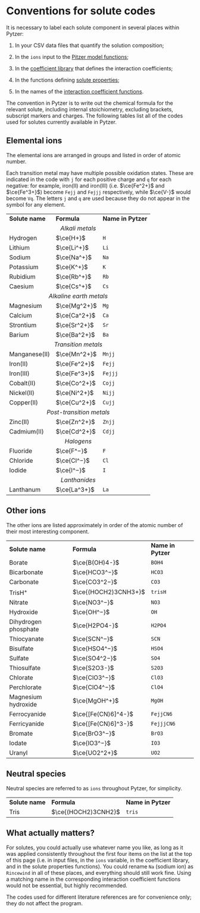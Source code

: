 # Conventions for solute codes

It is necessary to label each solute component in several places within Pytzer:

  1. In your CSV data files that quantify the solution composition;

  1. In the `ions` input to the [Pitzer model functions](../modules/model);

  1. In the [coefficient library](../modules/cflibs) that defines the interaction coefficients;

  1. In the functions defining [solute properties](../modules/properties);

  1. In the names of the [interaction coefficient functions](../modules/coefficients).

The convention in Pytzer is to write out the chemical formula for the relevant solute, including internal stoichiometry, excluding brackets, subscript markers and charges. The following tables list all of the codes used for solutes currently available in Pytzer.

## Elemental ions

The elemental ions are arranged in groups and listed in order of atomic number.

Each transition metal may have multiple possible oxidation states. These are indicated in the code with `j` for each positive charge and `q` for each negative: for example, iron(II) and iron(III) (i.e. $\ce{Fe^2+}$ and $\ce{Fe^3+}$) become `Fejj` and `Fejjj` respectively, while $\ce{V-}$ would become `Vq`. The letters `j` and `q` are used because they do not appear in the symbol for any element.

<table><tr>

<td><strong>Solute name</strong></td>
<td><strong>Formula</strong></td>
<td><strong>Name in Pytzer</strong></td>

</tr><tr><td align="center" colspan="3"><em>Alkali metals</em></td>

</tr><tr><td>Hydrogen</td>  <td>$\ce{H+}$</td>  <td><code>H</code></td>
</tr><tr><td>Lithium</td>   <td>$\ce{Li^+}$</td> <td><code>Li</code></td>
</tr><tr><td>Sodium</td>    <td>$\ce{Na^+}$</td> <td><code>Na</code></td>
</tr><tr><td>Potassium</td> <td>$\ce{K^+}$</td>  <td><code>K</code></td>
</tr><tr><td>Rubidium</td>  <td>$\ce{Rb^+}$</td> <td><code>Rb</code></td>
</tr><tr><td>Caesium</td>   <td>$\ce{Cs^+}$</td> <td><code>Cs</code></td>

</tr><tr><td align="center" colspan="3"><em>Alkaline earth metals</em></td>

</tr><tr><td>Magnesium</td> <td>$\ce{Mg^2+}$</td> <td><code>Mg</code></td>
</tr><tr><td>Calcium</td>   <td>$\ce{Ca^2+}$</td> <td><code>Ca</code></td>
</tr><tr><td>Strontium</td> <td>$\ce{Sr^2+}$</td> <td><code>Sr</code></td>
</tr><tr><td>Barium</td>    <td>$\ce{Ba^2+}$</td> <td><code>Ba</code></td>

</tr><tr><td align="center" colspan="3"><em>Transition metals</em></td>

</tr><tr><td>Manganese(II)</td> <td>$\ce{Mn^2+}$</td> <td><code>Mnjj</code></td>
</tr><tr><td>Iron(II)</td>      <td>$\ce{Fe^2+}$</td> <td><code>Fejj</code></td>
</tr><tr><td>Iron(III)</td>     <td>$\ce{Fe^3+}$</td> <td><code>Fejjj</code></td>
</tr><tr><td>Cobalt(II)</td>    <td>$\ce{Co^2+}$</td> <td><code>Cojj</code></td>
</tr><tr><td>Nickel(II)</td>    <td>$\ce{Ni^2+}$</td> <td><code>Nijj</code></td>
</tr><tr><td>Copper(II)</td>    <td>$\ce{Cu^2+}$</td> <td><code>Cujj</code></td>

</tr><tr><td align="center" colspan="3"><em>Post-transition metals</em></td>

</tr><tr><td>Zinc(II)</td>    <td>$\ce{Zn^2+}$</td> <td><code>Znjj</code></td>
</tr><tr><td>Cadmium(II)</td> <td>$\ce{Cd^2+}$</td> <td><code>Cdjj</code></td>

</tr><tr><td align="center" colspan="3"><em>Halogens</em></td>

</tr><tr><td>Fluoride</td> <td>$\ce{F^−}$</td>  <td><code>F</code></td>
</tr><tr><td>Chloride</td> <td>$\ce{Cl^−}$</td> <td><code>Cl</code></td>
</tr><tr><td>Iodide</td>   <td>$\ce{I^−}$</td> <td><code>I</code></td>

</tr><tr><td align="center" colspan="3"><em>Lanthanides</em></td>

</tr><tr><td>Lanthanum</td> <td>$\ce{La^3+}$</td> <td><code>La</code></td>

</tr></table>

## Other ions

The other ions are listed approximately in order of the atomic number of their most interesting component.

<table><tr>

<td><strong>Solute name</strong></td>
<td><strong>Formula</strong></td>
<td><strong>Name in Pytzer</strong></td>

</tr><tr><td>Borate</td> <td>$\ce{B(OH)4-}$</td> <td><code>BOH4</code></td>
</tr><tr><td>Bicarbonate</td> <td>$\ce{HCO3^−}$</td> <td><code>HCO3</code></td>
</tr><tr><td>Carbonate</td> <td>$\ce{CO3^2−}$</td> <td><code>CO3</code></td>
</tr><tr><td>TrisH<sup>+</sup></td> <td>$\ce{(HOCH2)3CNH3+}$</td> <td><code>trisH</code></td>
</tr><tr><td>Nitrate</td> <td>$\ce{NO3^−}$</td> <td><code>NO3</code></td>
</tr><tr><td>Hydroxide</td> <td>$\ce{OH^−}$</td> <td><code>OH</code></td>
</tr><tr><td>Dihydrogen phosphate</td> <td>$\ce{H2PO4-}$</td> <td><code>H2PO4</code></td>
</tr><tr><td>Thiocyanate</td> <td>$\ce{SCN^−}$</td> <td><code>SCN</code></td>
</tr><tr><td>Bisulfate</td> <td>$\ce{HSO4^−}$</td> <td><code>HSO4</code></td>
</tr><tr><td>Sulfate</td> <td>$\ce{SO4^2−}$</td> <td><code>SO4</code></td>
</tr><tr><td>Thiosulfate</td> <td>$\ce{S2O3-}$</td> <td><code>S2O3</code></td>
</tr><tr><td>Chlorate</td> <td>$\ce{ClO3^−}$</td> <td><code>ClO3</code></td>
</tr><tr><td>Perchlorate</td> <td>$\ce{ClO4^−}$</td> <td><code>ClO4</code></td>
</tr><tr><td>Magnesium hydroxide</td> <td>$\ce{MgOH^+}$</td> <td><code>MgOH</code></td>
</tr><tr><td>Ferrocyanide</td> <td>$\ce{[Fe(CN)6]^4-}$</td> <td><code>FejjCN6</code></td>
</tr><tr><td>Ferricyanide</td> <td>$\ce{[Fe(CN)6]^3-}$</td> <td><code>FejjjCN6</code></td>
</tr><tr><td>Bromate</td> <td>$\ce{BrO3^−}$</td> <td><code>BrO3</code></td>
</tr><tr><td>Iodate</td> <td>$\ce{IO3^−}$</td> <td><code>IO3</code></td>
</tr><tr><td>Uranyl</td> <td>$\ce{UO2^2+}$</td> <td><code>UO2</code></td>

</tr></table>

## Neutral species

Neutral species are referred to as `ions` throughout Pytzer, for simplicity.

<table><tr>

<td><strong>Solute name</strong></td>
<td><strong>Formula</strong></td>
<td><strong>Name in Pytzer</strong></td>

</tr><tr><td>Tris</td> <td>$\ce{(HOCH2)3CNH2}$</td> <td><code>tris</code></td>

</tr></table>


## What actually matters?

For solutes, you could actually use whatever name you like, as long as it was applied consistently throughout the first four items on the list at the top of this page (i.e. in input files, in the `ions` variable, in the coefficient library, and in the solute properties functions). You could rename `Na` (sodium ion) as `Rincewind` in all of these places, and everything should still work fine. Using a matching name in the corresponding interaction coefficient functions would not be essential, but highly recommended.

The codes used for different literature references are for convenience only; they do not affect the program.
